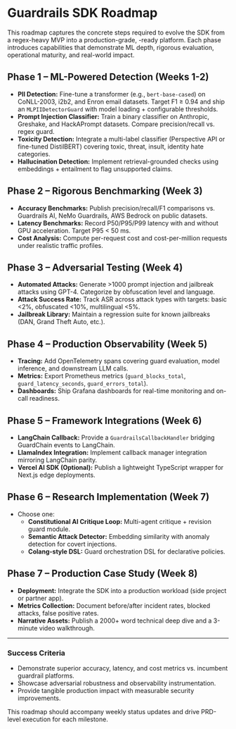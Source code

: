 # Guardrails SDK Roadmap

This roadmap captures the concrete steps required to evolve the SDK from a regex-heavy MVP into a production-grade, -ready platform. Each phase introduces capabilities that demonstrate ML depth, rigorous evaluation, operational maturity, and real-world impact.

## Phase 1 – ML-Powered Detection (Weeks 1-2)
- **PII Detection:** Fine-tune a transformer (e.g., `bert-base-cased`) on CoNLL-2003, i2b2, and Enron email datasets. Target F1 ≥ 0.94 and ship an `MLPIIDetectorGuard` with model loading + configurable thresholds.
- **Prompt Injection Classifier:** Train a binary classifier on Anthropic, Greshake, and HackAPrompt datasets. Compare precision/recall vs. regex guard.
- **Toxicity Detection:** Integrate a multi-label classifier (Perspective API or fine-tuned DistilBERT) covering toxic, threat, insult, identity hate categories.
- **Hallucination Detection:** Implement retrieval-grounded checks using embeddings + entailment to flag unsupported claims.

## Phase 2 – Rigorous Benchmarking (Week 3)
- **Accuracy Benchmarks:** Publish precision/recall/F1 comparisons vs. Guardrails AI, NeMo Guardrails, AWS Bedrock on public datasets.
- **Latency Benchmarks:** Record P50/P95/P99 latency with and without GPU acceleration. Target P95 < 50 ms.
- **Cost Analysis:** Compute per-request cost and cost-per-million requests under realistic traffic profiles.

## Phase 3 – Adversarial Testing (Week 4)
- **Automated Attacks:** Generate >1000 prompt injection and jailbreak attacks using GPT-4. Categorize by obfuscation level and language.
- **Attack Success Rate:** Track ASR across attack types with targets: basic <2%, obfuscated <10%, multilingual <5%.
- **Jailbreak Library:** Maintain a regression suite for known jailbreaks (DAN, Grand Theft Auto, etc.).

## Phase 4 – Production Observability (Week 5)
- **Tracing:** Add OpenTelemetry spans covering guard evaluation, model inference, and downstream LLM calls.
- **Metrics:** Export Prometheus metrics (`guard_blocks_total`, `guard_latency_seconds`, `guard_errors_total`).
- **Dashboards:** Ship Grafana dashboards for real-time monitoring and on-call readiness.

## Phase 5 – Framework Integrations (Week 6)
- **LangChain Callback:** Provide a `GuardrailsCallbackHandler` bridging GuardChain events to LangChain.
- **LlamaIndex Integration:** Implement callback manager integration mirroring LangChain parity.
- **Vercel AI SDK (Optional):** Publish a lightweight TypeScript wrapper for Next.js edge deployments.

## Phase 6 – Research Implementation (Week 7)
- Choose one:
  - **Constitutional AI Critique Loop:** Multi-agent critique + revision guard module.
  - **Semantic Attack Detector:** Embedding similarity with anomaly detection for covert injections.
  - **Colang-style DSL:** Guard orchestration DSL for declarative policies.

## Phase 7 – Production Case Study (Week 8)
- **Deployment:** Integrate the SDK into a production workload (side project or partner app).
- **Metrics Collection:** Document before/after incident rates, blocked attacks, false positive rates.
- **Narrative Assets:** Publish a 2000+ word technical deep dive and a 3-minute video walkthrough.

---

### Success Criteria
- Demonstrate superior accuracy, latency, and cost metrics vs. incumbent guardrail platforms.
- Showcase adversarial robustness and observability instrumentation.
- Provide tangible production impact with measurable security improvements.

This roadmap should accompany weekly status updates and drive PRD-level execution for each milestone.
